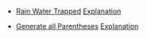 * [Rain Water Trapped](https://www.interviewbit.com/problems/rain-water-trapped/)
  [Explanation](https://leetcode.com/problems/trapping-rain-water/solution/)
  
* [Generate all Parentheses](https://www.interviewbit.com/problems/generate-all-parentheses/)
  [Explanation](https://leetcode.com/problems/valid-parentheses/solution/)
  
